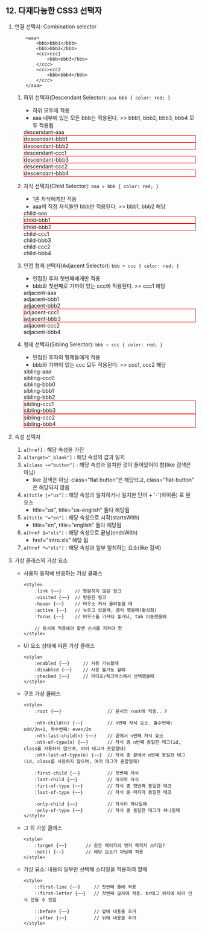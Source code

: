## 12. 다재다능한 CSS3 선택자
1. 연결 선택자: Combination selector
	```
		<aaa>
			<bbb>bbb1</bbb>
			<bbb>bbb2</bbb>
			<ccc>ccc1
				<bbb>bbb3</bbb>
			</ccc>
			<ccc>ccc2
				<bbb>bbb4</bbb>
			</ccc>
		</aaa>
	```
	1. 하위 선택자(Descendant Selector): ``` aaa bbb { color: red; } ```
		- 하위 모두에 적용
		- aaa 내부에 있는 모든 bbb는 적용된다. >> bbb1, bbb2, bbb3, bbb4 모두 적용됨
		<style>.descendant-aaa .descendant-bbb { border: solid 1px red; }</style>
		<div class="descendant-aaa">descendant-aaa
			<div class="descendant-bbb">descendant-bbb1</div>
			<div class="descendant-bbb">descendant-bbb2</div>
			<div class="descendant-ccc">descendant-ccc1
				<div class="descendant-bbb">descendant-bbb3</div>
			</div>
			<div class="descendant-ccc">descendant-ccc2
				<div class="descendant-bbb">descendant-bbb4</div>
			</div>
		</div>

	2. 자식 선택자(Child Selector): ``` aaa > bbb { color: red; } ```
		- 1촌 자식에게만 적용
		- aaa의 직접 자식들인 bbb만 적용된다. >> bbb1, bbb2 해당
		<style>.child-aaa > .child-bbb { border: solid 1px red; }</style>
		<div class="child-aaa">child-aaa
			<div class="child-bbb">child-bbb1</div>
			<div class="child-bbb">child-bbb2</div>
			<div class="child-ccc">child-ccc1
				<div class="child-bbb">child-bbb3</div>
			</div>
			<div class="child-ccc">child-ccc2
				<div class="child-bbb">child-bbb4</div>
			</div>
		</div>

	3. 인접 형제 선택자(Adjacent Selector): ``` bbb + ccc { color: red; } ```
		- 인접된 후자 첫번째에게만 적용
		- bbb와 첫번째로 가까이 있는 ccc에 적용된다. >> ccc1 해당
		<style>.adjacent-bbb + .adjacent-ccc { border: solid 1px red; }</style>
		<div class="adjacent-aaa">adjacent-aaa
			<div class="adjacent-bbb">adjacent-bbb1</div>
			<div class="adjacent-bbb">adjacent-bbb2</div>
			<div class="adjacent-ccc">adjacent-ccc1
				<div class="adjacent-bbb">adjacent-bbb3</div>
			</div>
			<div class="adjacent-ccc">adjacent-ccc2
				<div class="adjacent-bbb">adjacent-bbb4</div>
			</div>
		</div>

	4. 형제 선택자(Sibling Selector): ``` bbb ~ ccc { color: red; } ```
		- 인접된 후자의 형제들에게 적용
		- bbb와 가까이 있는 ccc 모두 적용된다. >> ccc1, ccc2 해당
		<style>.sibling-bbb ~ .sibling-ccc { border: solid 1px red; }</style>
		<div class="sibling-aaa">sibling-aaa
			<div class="sibling-ccc">sibling-ccc0
				<div class="sibling-bbb">sibling-bbb0</div>
			</div>
			<div class="sibling-bbb">sibling-bbb1</div>
			<div class="sibling-bbb">sibling-bbb2</div>
			<div class="sibling-ccc">sibling-ccc1
				<div class="sibling-bbb">sibling-bbb3</div>
			</div>
			<div class="sibling-ccc">sibling-ccc2
				<div class="sibling-bbb">sibling-bbb4</div>
			</div>
		</div>

2. 속성 선택자
	1. ``` a[href] ``` : 해당 속성을 가진
	2. ``` a[target="_blank"] ``` : 해당 속성의 값과 일치
	3. ``` a[class ~="button"] ``` : 해당 속성과 일치한 것이 들어있어야 함(like 검색은 아님)
		- like 검색은 아님: class="flat button"은 해당되고, class="flat-button" 은 해당되지 않음
	4. ``` a[title |="us"] ``` : 해당 속성과 일치하거나 일치한 단어 + '-'(하이픈) 로 된 요소
		- title="us", title="us-english" 둘다 해당됨
	5. ``` a[title ^="en"] ``` : 해당 속성으로 시작(startsWith)
		- title="en", title="english" 둘다 해당됨
	6. ``` a[href $="xls"] ``` : 해당 속성으로 끝남(endsWith)
		- href="intro.xls" 해당 됨
	7. ``` a[href *="xls"] ``` : 해당 속성과 일부 일치하는 요소(like 검색)

3. 가상 클래스와 가상 요소
	- 사용자 동작에 반응하는 가상 클래스
		```
		<style>
			:link {~~}     // 방문하지 않은 링크
			:visited {~~}  // 방문한 링크
			:hover {~~}    // 마우스 커서 올려놓을 때
			:active {~~}   // 누르고 있을때, 클릭 했을때(활성화)
			:focus {~~}    // 마우스를 가져다 놓거나, tab 이동했을때

			// 동시에 적용해야 할땐 순서를 지켜야 함
		</style>
		```

	- UI 요소 상태에 따른 가상 클래스
		```
		<style>
			:enabled {~~}     // 사용 가능할때
			:disabled {~~}    // 사용 불가능 할때
			:checked {~~}     // 라디오/체크박스에서 선택했을때
		</style>
		```

	- 구조 가상 클래스
		```
		<style>
			:root {~~}                 // 문서의 root에 적용...?

			:nth-child(n) {~~}         // n번째 자식 요소. 홀수번째: odd/2n+1, 짝수번째: even/2n
			:nth-last-child(n) {~~}    // 끝에서 n번째 자식 요소
			:nth-of-type(n) {~~}       // 자식 중 n번째 동일한 태그(id, class를 사용하지 않으며, 여러 태그가 혼합일때)
			:nth-last-of-type(n) {~~}  // 자식 중 끝에서 n번째 동일한 태그(id, class를 사용하지 않으며, 여러 태그가 혼합일때)

			:first-child {~~}          // 첫번째 자식
			:last-child {~~}           // 마지막 자식
			:firt-of-type {~~}         // 자식 중 첫번째 동일한 태크
			:last-of-type {~~}         // 자식 중 마지막 동일한 태크

			:only-child {~~}           // 자식이 하나일때
			:only-of-type {~~}         // 자식 중 동일한 태그가 하나일때
		</style>
		```

	- 그 외 가상 클래스
		```
		<style>
			:target {~~}       // 같은 페이지의 앵커 목적지 스타일?
			:not() {~~}        // 해당 요소가 아닐때 적용
		</style>
		```

	- 가상 요소: 내용의 일부만 선택해 스타일을 적용하려 할때
		```
		<style>
			::first-line {~~}     // 첫번째 줄에 적용
			::first-letter {~~}   // 첫번째 글자에 적용. br태그 위치에 따라 인식 안될 수 있음

			::before {~~}         // 앞에 내용을 추가
			::after {~~}          // 뒤에 내용을 추가
		</style>
		```

